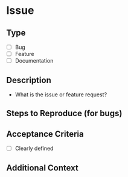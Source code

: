 # Issue

## Type
- [ ] Bug
- [ ] Feature
- [ ] Documentation

## Description
- What is the issue or feature request?

## Steps to Reproduce (for bugs)

## Acceptance Criteria
- [ ] Clearly defined

## Additional Context 
